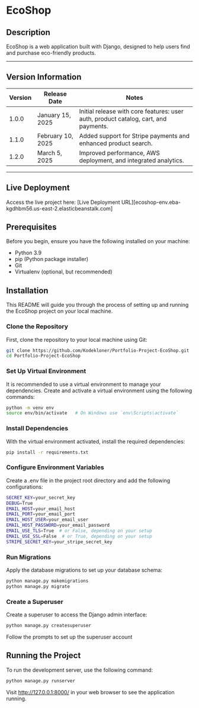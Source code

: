 # EcoShop

## Description
EcoShop is a web application built with Django, designed to help users find and purchase eco-friendly products.

---

## Version Information
| Version | Release Date      | Notes                          |
|---------|-------------------|--------------------------------|
| 1.0.0   | January 15, 2025  | Initial release with core features: user auth, product catalog, cart, and payments. |
| 1.1.0   | February 10, 2025 | Added support for Stripe payments and enhanced product search. |
| 1.2.0   | March 5, 2025     | Improved performance, AWS deployment, and integrated analytics. |

---

## Live Deployment
Access the live project here: [Live Deployment URL][ecoshop-env.eba-kgdhbm56.us-east-2.elasticbeanstalk.com]

## Prerequisites
Before you begin, ensure you have the following installed on your machine:
- Python 3.9
- pip (Python package installer)
- Git
- Virtualenv (optional, but recommended)

## Installation
This README will guide you through the process of setting up and running the EcoShop project on your local machine.

### Clone the Repository
First, clone the repository to your local machine using Git:
```bash
git clone https://github.com/Kodekloner/Portfolio-Project-EcoShop.git
cd Portfolio-Project-EcoShop
```

### Set Up Virtual Environment
It is recommended to use a virtual environment to manage your dependencies. Create and activate a virtual environment using the following commands:
```bash
python -m venv env
source env/bin/activate   # On Windows use `env\Scripts\activate`
```

### Install Dependencies
With the virtual environment activated, install the required dependencies:
```bash
pip install -r requirements.txt
```

### Configure Environment Variables
Create a .env file in the project root directory and add the following configurations:
```bash
SECRET_KEY=your_secret_key
DEBUG=True
EMAIL_HOST=your_email_host
EMAIL_PORT=your_email_port
EMAIL_HOST_USER=your_email_user
EMAIL_HOST_PASSWORD=your_email_password
EMAIL_USE_TLS=True  # or False, depending on your setup
EMAIL_USE_SSL=False  # or True, depending on your setup
STRIPE_SECRET_KEY=your_stripe_secret_key
```

### Run Migrations
Apply the database migrations to set up your database schema:
```bash
python manage.py makemigrations
python manage.py migrate
```

### Create a Superuser
Create a superuser to access the Django admin interface:
```bash
python manage.py createsuperuser
```
Follow the prompts to set up the superuser account


## Running the Project
To run the development server, use the following command:
```bash
python manage.py runserver
```
Visit http://127.0.0.1:8000/ in your web browser to see the application running.


[https://github.com/Kodekloner/Portfolio-Project-EcoShop]: https://github.com/Kodekloner/Portfolio-Project-EcoShop